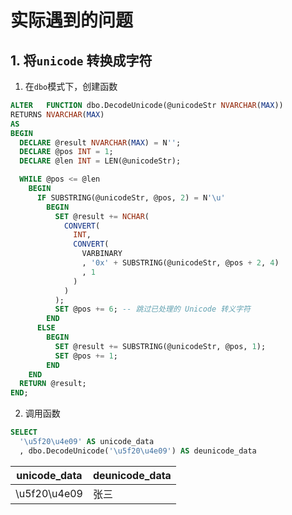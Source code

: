 # 实际遇到的问题

## 1. 将`unicode` 转换成字符
1. 在`dbo`模式下，创建函数
```sql
ALTER   FUNCTION dbo.DecodeUnicode(@unicodeStr NVARCHAR(MAX))
RETURNS NVARCHAR(MAX)
AS
BEGIN
  DECLARE @result NVARCHAR(MAX) = N'';
  DECLARE @pos INT = 1;
  DECLARE @len INT = LEN(@unicodeStr);

  WHILE @pos <= @len
    BEGIN
      IF SUBSTRING(@unicodeStr, @pos, 2) = N'\u'
        BEGIN
          SET @result += NCHAR(
            CONVERT(
              INT,
              CONVERT(
                VARBINARY
                , '0x' + SUBSTRING(@unicodeStr, @pos + 2, 4)
                , 1
              )
            )
          );
          SET @pos += 6; -- 跳过已处理的 Unicode 转义字符
		END
      ELSE
	    BEGIN
          SET @result += SUBSTRING(@unicodeStr, @pos, 1);
          SET @pos += 1;
		END
    END
  RETURN @result;
END;
```
2. 调用函数
```sql
SELECT 
  '\u5f20\u4e09' AS unicode_data
  , dbo.DecodeUnicode('\u5f20\u4e09') AS deunicode_data
```
| unicode_data  |	deunicode_data   |
| -----------   | ------------------ |
| \u5f20\u4e09  |	张三	         |
